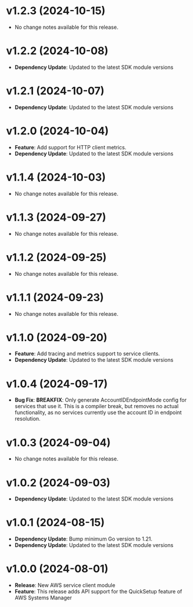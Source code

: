 # v1.2.3 (2024-10-15)

* No change notes available for this release.

# v1.2.2 (2024-10-08)

* **Dependency Update**: Updated to the latest SDK module versions

# v1.2.1 (2024-10-07)

* **Dependency Update**: Updated to the latest SDK module versions

# v1.2.0 (2024-10-04)

* **Feature**: Add support for HTTP client metrics.
* **Dependency Update**: Updated to the latest SDK module versions

# v1.1.4 (2024-10-03)

* No change notes available for this release.

# v1.1.3 (2024-09-27)

* No change notes available for this release.

# v1.1.2 (2024-09-25)

* No change notes available for this release.

# v1.1.1 (2024-09-23)

* No change notes available for this release.

# v1.1.0 (2024-09-20)

* **Feature**: Add tracing and metrics support to service clients.
* **Dependency Update**: Updated to the latest SDK module versions

# v1.0.4 (2024-09-17)

* **Bug Fix**: **BREAKFIX**: Only generate AccountIDEndpointMode config for services that use it. This is a compiler break, but removes no actual functionality, as no services currently use the account ID in endpoint resolution.

# v1.0.3 (2024-09-04)

* No change notes available for this release.

# v1.0.2 (2024-09-03)

* **Dependency Update**: Updated to the latest SDK module versions

# v1.0.1 (2024-08-15)

* **Dependency Update**: Bump minimum Go version to 1.21.
* **Dependency Update**: Updated to the latest SDK module versions

# v1.0.0 (2024-08-01)

* **Release**: New AWS service client module
* **Feature**: This release adds API support for the QuickSetup feature of AWS Systems Manager

